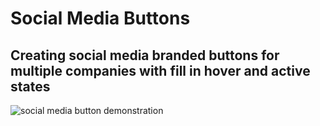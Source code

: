 # Social Media Buttons

## Creating social media branded buttons for multiple companies with fill in hover and active states

<img href="/social.gif" alt="social media button demonstration">
